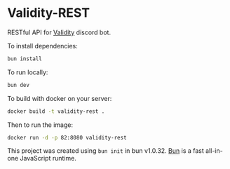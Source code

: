# Validity-REST

RESTful API for [Validity](https://movva-gpu/Validity) discord bot.

To install dependencies:

```bash
bun install
```

To run locally:

```bash
bun dev
```

To build with docker on your server:
```bash
docker build -t validity-rest .
```

Then to run the image:
```bash
docker run -d -p 82:8080 validity-rest
```

This project was created using `bun init` in bun v1.0.32. [Bun](https://bun.sh) is a fast all-in-one JavaScript runtime.
